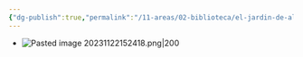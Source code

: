 ```yaml
---
{"dg-publish":true,"permalink":"/11-areas/02-biblioteca/el-jardin-de-al-lado/","noteIcon":""}
---
```


- ![Pasted image 20231122152418.png|200](/img/user/02%20Image/Pasted%20image%2020231122152418.png)